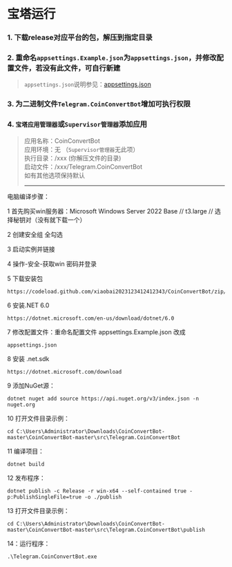 # 宝塔运行

### 1. 下载release对应平台的包，解压到指定目录
### 2. 重命名`appsettings.Example.json`为`appsettings.json`，并修改配置文件，若没有此文件，可自行新建
> `appsettings.json`说明参见：[appsettings.json](appsettings.md)
### 3. 为二进制文件`Telegram.CoinConvertBot`增加可执行权限
### 4. `宝塔应用管理器`或`Supervisor管理器`添加应用
> 应用名称：CoinConvertBot  
> 应用环境：无 （`Supervisor管理器`无此项）  
> 执行目录：/xxx (你解压文件的目录)  
> 启动文件：/xxx/Telegram.CoinConvertBot  
> 如有其他选项保持默认
>
> -------------------------------------------

电脑编译步骤：

1 首先购买win服务器：Microsoft Windows Server 2022 Base // t3.large // 选择秘钥对（没有就下载一个）

2 创建安全组  全勾选

3 启动实例并链接

4 操作-安全-获取win 密码并登录

5 下载安装包  

```
https://codeload.github.com/xiaobai2023123412412343/CoinConvertBot/zip/refs/heads/master
```

6 安装.NET 6.0    
```
https://dotnet.microsoft.com/en-us/download/dotnet/6.0
```

7 修改配置文件：重命名配置文件   appsettings.Example.json  改成
```
appsettings.json
```

8  安装 .net.sdk     
```
https://dotnet.microsoft.com/download
```

9 添加NuGet源：   
```
dotnet nuget add source https://api.nuget.org/v3/index.json -n nuget.org
```

10 打开文件目录示例：
```
cd C:\Users\Administrator\Downloads\CoinConvertBot-master\CoinConvertBot-master\src\Telegram.CoinConvertBot 
```

11 编译项目：
```
dotnet build
```

12 发布程序：
```
dotnet publish -c Release -r win-x64 --self-contained true -p:PublishSingleFile=true -o ./publish
```

13  打开文件目录示例： 
```
cd C:\Users\Administrator\Downloads\CoinConvertBot-master\CoinConvertBot-master\src\Telegram.CoinConvertBot\publish
```

14：运行程序： 
```
.\Telegram.CoinConvertBot.exe
```
